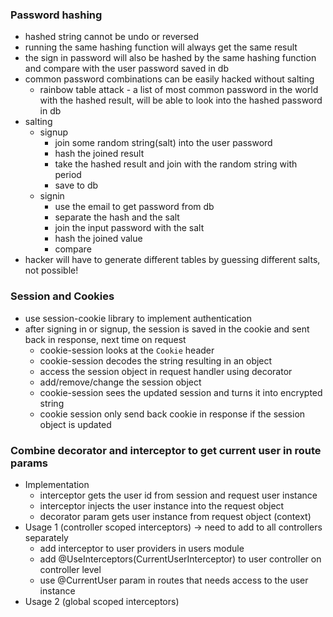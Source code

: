 
### Password hashing
- hashed string cannot be undo or reversed
- running the same hashing function will always get the same result
- the sign in password will also be hashed by the same hashing function and compare with the user password saved in db
- common password combinations can be easily hacked without salting
  - rainbow table attack - a list of most common password in the world with the hashed result, will be able to look into the hashed password in db
- salting
  - signup
    - join some random string(salt) into the user password
    - hash the joined result
    - take the hashed result and join with the random string with period
    - save to db
  - signin
    - use the email to get password from db
    - separate the hash and the salt
    - join the input password with the salt
    - hash the joined value
    - compare
- hacker will have to generate different tables by guessing different salts, not possible!

### Session and Cookies
- use session-cookie library to implement authentication
- after signing in or signup, the session is saved in the cookie and sent back in response, next time on request
  - cookie-session looks at the `Cookie` header
  - cookie-session decodes the string resulting in an object
  - access the session object in request handler using decorator
  - add/remove/change the session object
  - cookie-session sees the updated session and turns it into encrypted string
  - cookie session only send back cookie in response if the session object is updated

### Combine decorator and interceptor to get current user in route params
- Implementation
  - interceptor gets the user id from session and request user instance
  - interceptor injects the user instance into the request object
  - decorator param gets user instance from request object (context)
- Usage 1 (controller scoped interceptors) -> need to add to all controllers separately
  - add interceptor to user providers in users module
  - add @UseInterceptors(CurrentUserInterceptor) to user controller on controller level
  - use @CurrentUser param in routes that needs access to the user instance
- Usage 2 (global scoped interceptors)